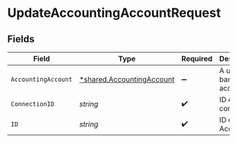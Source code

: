 # UpdateAccountingAccountRequest


## Fields

| Field                                                                        | Type                                                                         | Required                                                                     | Description                                                                  |
| ---------------------------------------------------------------------------- | ---------------------------------------------------------------------------- | ---------------------------------------------------------------------------- | ---------------------------------------------------------------------------- |
| `AccountingAccount`                                                          | [*shared.AccountingAccount](../../../pkg/models/shared/accountingaccount.md) | :heavy_minus_sign:                                                           | A user's bank account                                                        |
| `ConnectionID`                                                               | *string*                                                                     | :heavy_check_mark:                                                           | ID of the connection                                                         |
| `ID`                                                                         | *string*                                                                     | :heavy_check_mark:                                                           | ID of the Account                                                            |